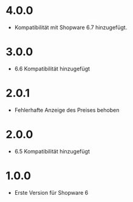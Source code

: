 # 4.0.0

-   Kompatibilität mit Shopware 6.7 hinzugefügt.

# 3.0.0

-   6.6 Kompatibilität hinzugefügt

# 2.0.1

-   Fehlerhafte Anzeige des Preises behoben

# 2.0.0

-   6.5 Kompatibilität hinzugefügt

# 1.0.0

-   Erste Version für Shopware 6
